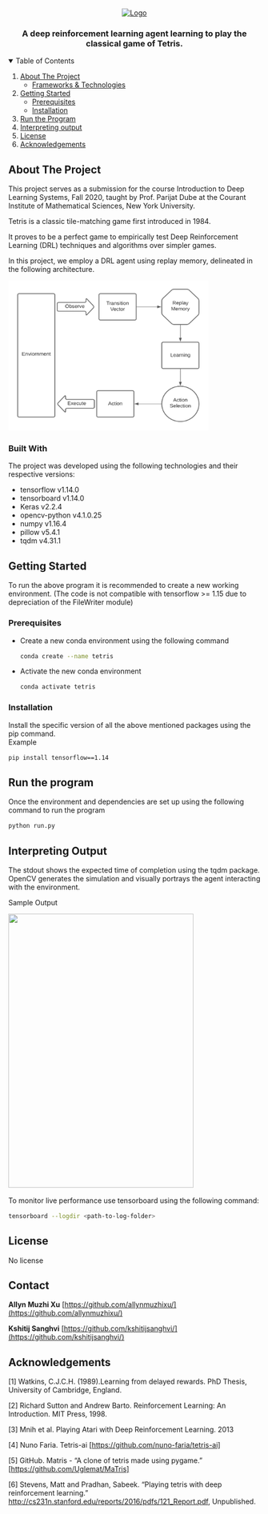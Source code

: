 




<!-- PROJECT LOGO -->
<br />
<p align="center">
  <a href="https://github.com/othneildrew/Best-README-Template">
    <img src="https://cdn.mos.cms.futurecdn.net/FJY29u96GopjnjRhWi2N6i-1024-80.jpg.webp" alt="Logo" width="300" height="300">
  </a>

  <h3 align="center">A deep reinforcement learning agent learning to play the classical game of Tetris.</h3>
  </p>
</p>



<!-- TABLE OF CONTENTS -->
<details open="open">
  <summary>Table of Contents</summary>
  <ol>
    <li>
      <a href="#about-the-project">About The Project</a>
      <ul>
        <li><a href="#built-with">Frameworks & Technologies</a></li>
      </ul>
    </li>
    <li>
      <a href="#getting-started">Getting Started</a>
      <ul>
        <li><a href="#prerequisites">Prerequisites</a></li>
        <li><a href="#installation">Installation</a></li>
      </ul>
    </li>
    <li><a href="#usage">Run the Program</a></li>
    <li><a href="#Interpreting Output">Interpreting output</a></li>
    <li><a href="#license">License</a></li>
    <li><a href="#acknowledgements">Acknowledgements</a></li>
  </ol>
</details>



<!-- ABOUT THE PROJECT -->
## About The Project



This project serves as a submission for the course Introduction to Deep Learning Systems, Fall 2020, taught by Prof. Parijat Dube at the Courant Institute of Mathematical Sciences, New York University.

Tetris is a classic tile-matching game first introduced in 1984.

It proves to be a perfect game to empirically test Deep Reinforcement Learning (DRL) techniques and algorithms over simpler games.

In this project, we employ a DRL agent using replay memory, delineated in the following architecture. 

   <img src="outputs/arch.png" alt="Logo" width="400" height="300">
  </a>


### Built With

The project was developed using the following technologies and their respective versions:
* tensorflow v1.14.0
* tensorboard v1.14.0
* Keras v2.2.4
* opencv-python v4.1.0.25
* numpy v1.16.4
* pillow v5.4.1
* tqdm v4.31.1


<!-- GETTING STARTED -->
## Getting Started

To run the above program it is recommended to create a new working environment. (The code is not compatible with tensorflow >= 1.15 due to depreciation of the FileWriter module)

### Prerequisites

* Create a new conda environment using the following command
  ```sh
  conda create --name tetris
  ```
* Activate the new conda environment
  ```sh
  conda activate tetris
  ```
  

### Installation

 Install the specific version of all the above mentioned packages using the pip command.   
 Example      
 ```sh
 pip install tensorflow==1.14
  ```
  




<!-- USAGE EXAMPLES -->
## Run the program

Once the environment and dependencies are set up using the following command to run the program
 ```sh
 python run.py
  ```
  




<!-- ROADMAP -->
## Interpreting Output


The stdout shows the expected time of completion using the tqdm package.
OpenCV generates the simulation and visually portrays the agent interacting with the environment.

Sample Output


<img src="https://github.com/kshitijsanghvi/tetris/blob/main/outputs/testris_out.gif" width="370" height="548">



To monitor live performance use tensorboard using the following command:
  ```sh
  tensorboard --logdir <path-to-log-folder>
  ```

<!-- LICENSE -->
## License
No license
<!-- CONTACT -->
## Contact

**Allyn Muzhi Xu** [https://github.com/allynmuzhixu/](https://github.com/allynmuzhixu/)

**Kshitij Sanghvi** [https://github.com/kshitijsanghvi/](https://github.com/kshitijsanghvi/)



<!-- ACKNOWLEDGEMENTS -->
## Acknowledgements
[1] Watkins, C.J.C.H. (1989).Learning from delayed rewards. PhD Thesis, University of Cambridge, England.

[2] Richard Sutton and Andrew Barto. Reinforcement Learning: An Introduction. MIT Press, 1998.

[3] Mnih et al. Playing Atari with Deep Reinforcement Learning. 2013

[4] Nuno Faria. Tetris-ai [https://github.com/nuno-faria/tetris-ai]

[5] GitHub. Matris - “A clone of tetris made using pygame.” [https://github.com/Uglemat/MaTris]

[6] Stevens, Matt and Pradhan, Sabeek. “Playing tetris with deep reinforcement learning.”
http://cs231n.stanford.edu/reports/2016/pdfs/121_Report.pdf, Unpublished.





<!-- MARKDOWN LINKS & IMAGES -->
<!-- https://www.markdownguide.org/basic-syntax/#reference-style-links -->
[contributors-shield]: https://img.shields.io/github/contributors/othneildrew/Best-README-Template.svg?style=for-the-badge
[contributors-url]: https://github.com/othneildrew/Best-README-Template/graphs/contributors
[forks-shield]: https://img.shields.io/github/forks/othneildrew/Best-README-Template.svg?style=for-the-badge
[forks-url]: https://github.com/othneildrew/Best-README-Template/network/members
[stars-shield]: https://img.shields.io/github/stars/othneildrew/Best-README-Template.svg?style=for-the-badge
[stars-url]: https://github.com/othneildrew/Best-README-Template/stargazers
[issues-shield]: https://img.shields.io/github/issues/othneildrew/Best-README-Template.svg?style=for-the-badge
[issues-url]: https://github.com/othneildrew/Best-README-Template/issues
[license-shield]: https://img.shields.io/github/license/othneildrew/Best-README-Template.svg?style=for-the-badge
[license-url]: https://github.com/othneildrew/Best-README-Template/blob/master/LICENSE.txt
[linkedin-shield]: https://img.shields.io/badge/-LinkedIn-black.svg?style=for-the-badge&logo=linkedin&colorB=555
[linkedin-url]: https://linkedin.com/in/othneildrew
[product-screenshot]: images/screenshot.png
